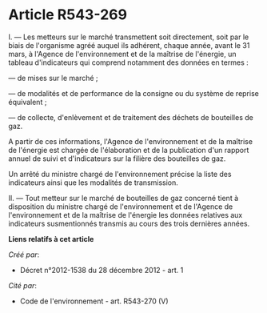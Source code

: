 # Article R543-269

I. ― Les metteurs sur le marché transmettent soit directement, soit par le biais de l'organisme agréé auquel ils adhérent,
chaque année, avant le 31 mars, à l'Agence de l'environnement et de la maîtrise de l'énergie, un tableau d'indicateurs qui
comprend notamment des données en termes :

― de mises sur le marché ;

― de modalités et de performance de la consigne ou du système de reprise équivalent ;

― de collecte, d'enlèvement et de traitement des déchets de bouteilles de gaz.

A partir de ces informations, l'Agence de l'environnement et de la maîtrise de l'énergie est chargée de l'élaboration et de
la publication d'un rapport annuel de suivi et d'indicateurs sur la filière des bouteilles de gaz.

Un arrêté du ministre chargé de l'environnement précise la liste des indicateurs ainsi que les modalités de transmission.

II. ― Tout metteur sur le marché de bouteilles de gaz concerné tient à disposition du ministre chargé de l'environnement et
de l'Agence de l'environnement et de la maîtrise de l'énergie les données relatives aux indicateurs susmentionnés transmis au
cours des trois dernières années.

**Liens relatifs à cet article**

_Créé par_:

  - Décret n°2012-1538 du 28 décembre 2012 - art. 1

_Cité par_:

  - Code de l'environnement - art. R543-270 (V)
